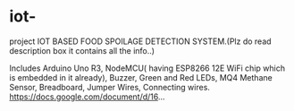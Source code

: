 # iot-
project
IOT BASED FOOD SPOILAGE DETECTION SYSTEM.(Plz do read description box it contains all the info..)

Includes Arduino Uno R3, NodeMCU( having ESP8266 12E WiFi chip which is embedded in it already), 
Buzzer, Green and Red LEDs, MQ4 Methane Sensor, Breadboard, Jumper Wires, Connecting wires.
https://docs.google.com/document/d/16...
